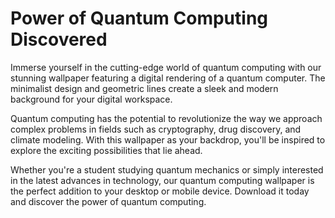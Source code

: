 <!--font:Poppins-->

# Power of Quantum Computing Discovered

Immerse yourself in the cutting-edge world of quantum computing with our stunning wallpaper featuring a digital rendering of a quantum computer. The minimalist design and geometric lines create a sleek and modern background for your digital workspace.

Quantum computing has the potential to revolutionize the way we approach complex problems in fields such as cryptography, drug discovery, and climate modeling. With this wallpaper as your backdrop, you'll be inspired to explore the exciting possibilities that lie ahead.

Whether you're a student studying quantum mechanics or simply interested in the latest advances in technology, our quantum computing wallpaper is the perfect addition to your desktop or mobile device. Download it today and discover the power of quantum computing.

<!--

Write me markdown content of website with wallpaper:

"A wallpaper featuring a digital rendering of a quantum computer, with a minimalist color scheme and geometric lines."

The header of the page should not be copy of the text but rather a real content of the website which is using this wallpaper.


---


# Quantum Computing Wallpaper

Decorate your desktop or mobile device with this stunning wallpaper featuring a digital rendering of a quantum computer. The minimalist color scheme and geometric lines create a sleek and modern look that is perfect for tech enthusiasts and science lovers alike.

Whether you're a student studying quantum computing or simply appreciate cutting-edge technology, this wallpaper is sure to impress. Download it today and add a touch of sophistication to your digital workspace.


---


Heading should not include word "wallpaper". The website should not be about the wallpaper itself, wallpaper is just a related background, rewrite whole content.


---


# Quantum Computing: The Future is Now

Step into the world of quantum computing with our stunning digital rendering of a quantum computer as your background. With its minimalist color scheme and geometric lines, this wallpaper sets the tone for a sleek and modern digital workspace.

Quantum computing is revolutionizing the way we think about computing and has the potential to solve some of the most complex problems in science and technology. Whether you're a student studying quantum mechanics or simply curious about the future of computing, this wallpaper serves as a daily reminder of the exciting possibilities that lie ahead.

Download our quantum computing wallpaper today and stay inspired as you explore the cutting-edge field of quantum computing.


---


Heading is too long, rewrite whole content.


---


# Explore the World of Quantum Computing

Experience the future of computing with our minimalist wallpaper featuring a digital rendering of a quantum computer. The sleek geometric lines and muted color scheme create a sophisticated backdrop for your digital workspace.

Quantum computing is a rapidly evolving field that has the potential to transform the way we approach complex problems in science, engineering, and beyond. With this wallpaper as your background, you'll be reminded of the exciting possibilities that lie ahead every time you sit down at your computer.

Whether you're a student studying quantum mechanics or simply curious about the latest advances in technology, our quantum computing wallpaper is the perfect addition to your desktop or mobile device. Download it today and start exploring the world of quantum computing.


---


Heading is too long, rewrite whole content.


---


# Discover the Power of Quantum Computing

Immerse yourself in the cutting-edge world of quantum computing with our stunning wallpaper featuring a digital rendering of a quantum computer. The minimalist design and geometric lines create a sleek and modern background for your digital workspace.

Quantum computing has the potential to revolutionize the way we approach complex problems in fields such as cryptography, drug discovery, and climate modeling. With this wallpaper as your backdrop, you'll be inspired to explore the exciting possibilities that lie ahead.

Whether you're a student studying quantum mechanics or simply interested in the latest advances in technology, our quantum computing wallpaper is the perfect addition to your desktop or mobile device. Download it today and discover the power of quantum computing.


---


Write me a Google font which is best fitting for the website.

Pick from the list:
- Exo 2
- Alegreya
- Raleway
- Montserrat
- Dancing Script
- Poppins
- Barlow Condensed
- Inter
- Orbitron
- Great Vibes
- Open Sans
- IBM Plex Sans
- Lobster
- Roboto
- Playfair Display
- Futura
- Lato


Write just the font name nothing else.


---


Poppins

-->
